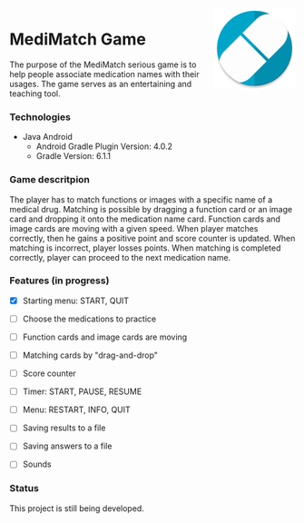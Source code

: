 <img src="app/src/main/res/mipmap-xxhdpi/ic_launcher_round.png" align="right">

# MediMatch Game
The purpose of the MediMatch serious game is to help people associate medication names with their usages. 
The game serves as an entertaining and teaching tool.


### Technologies
* Java Android
    * Android Gradle Plugin Version: 4.0.2
    * Gradle Version: 6.1.1


### Game descritpion

The player has to match functions or images with a specific name of a medical drug. Matching is possible by dragging a function card or an image card and dropping it onto the medication name card. Function cards and image cards are moving with a given speed.
When player matches correctly, then he gains a positive point and score counter is updated. When matching is incorrect, player losses points. When matching is completed correctly, player can proceed to the next medication name.

### Features (in progress)
- [x] Starting menu: START, QUIT
- [ ] Choose the medications to practice
- [ ] Function cards and image cards are moving
- [ ] Matching cards by "drag-and-drop"
- [ ] Score counter
- [ ] Timer: START, PAUSE, RESUME
- [ ] Menu: RESTART, INFO, QUIT
- [ ] Saving results to a file
- [ ] Saving answers to a file
- [ ] Sounds


### Status
This project is still being developed.
